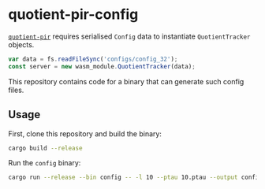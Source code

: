 # quotient-pir-config

[`quotient-pir`](https://github.com/geometryresearch/quotient-pir/) requires
serialised `Config` data to instantiate `QuotientTracker` objects.

```js
var data = fs.readFileSync('configs/config_32');
const server = new wasm_module.QuotientTracker(data);
```

This repository contains code for a binary that can generate such config files.

## Usage

First, clone this repository and build the binary:

```bash
cargo build --release
```

Run the `config` binary:

```bash
cargo run --release --bin config -- -l 10 --ptau 10.ptau --output config_10
```
